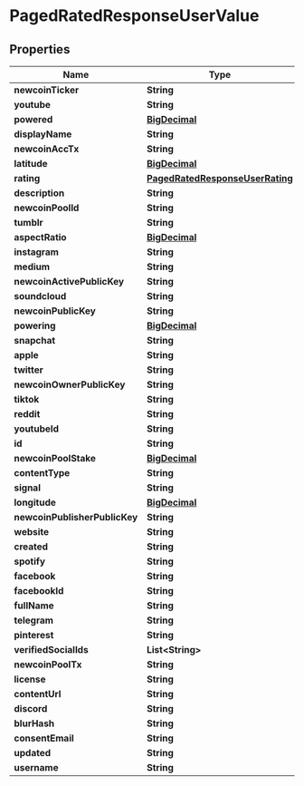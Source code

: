 
# PagedRatedResponseUserValue

## Properties
Name | Type | Description | Notes
------------ | ------------- | ------------- | -------------
**newcoinTicker** | **String** |  |  [optional]
**youtube** | **String** |  |  [optional]
**powered** | [**BigDecimal**](BigDecimal.md) |  |  [optional]
**displayName** | **String** |  |  [optional]
**newcoinAccTx** | **String** |  |  [optional]
**latitude** | [**BigDecimal**](BigDecimal.md) |  |  [optional]
**rating** | [**PagedRatedResponseUserRating**](PagedRatedResponseUserRating.md) |  |  [optional]
**description** | **String** |  |  [optional]
**newcoinPoolId** | **String** |  |  [optional]
**tumblr** | **String** |  |  [optional]
**aspectRatio** | [**BigDecimal**](BigDecimal.md) |  |  [optional]
**instagram** | **String** |  |  [optional]
**medium** | **String** |  |  [optional]
**newcoinActivePublicKey** | **String** |  |  [optional]
**soundcloud** | **String** |  |  [optional]
**newcoinPublicKey** | **String** |  |  [optional]
**powering** | [**BigDecimal**](BigDecimal.md) |  |  [optional]
**snapchat** | **String** |  |  [optional]
**apple** | **String** |  |  [optional]
**twitter** | **String** |  |  [optional]
**newcoinOwnerPublicKey** | **String** |  |  [optional]
**tiktok** | **String** |  |  [optional]
**reddit** | **String** |  |  [optional]
**youtubeId** | **String** |  |  [optional]
**id** | **String** |  |  [optional]
**newcoinPoolStake** | [**BigDecimal**](BigDecimal.md) |  |  [optional]
**contentType** | **String** |  |  [optional]
**signal** | **String** |  |  [optional]
**longitude** | [**BigDecimal**](BigDecimal.md) |  |  [optional]
**newcoinPublisherPublicKey** | **String** |  |  [optional]
**website** | **String** |  |  [optional]
**created** | **String** |  |  [optional]
**spotify** | **String** |  |  [optional]
**facebook** | **String** |  |  [optional]
**facebookId** | **String** |  |  [optional]
**fullName** | **String** |  |  [optional]
**telegram** | **String** |  |  [optional]
**pinterest** | **String** |  |  [optional]
**verifiedSocialIds** | **List&lt;String&gt;** |  |  [optional]
**newcoinPoolTx** | **String** |  |  [optional]
**license** | **String** |  |  [optional]
**contentUrl** | **String** |  |  [optional]
**discord** | **String** |  |  [optional]
**blurHash** | **String** |  |  [optional]
**consentEmail** | **String** |  |  [optional]
**updated** | **String** |  |  [optional]
**username** | **String** |  |  [optional]



